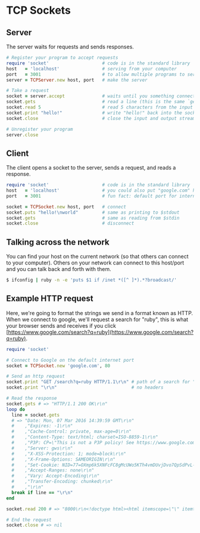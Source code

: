 TCP Sockets
===========

Server
------

The server waits for requests and sends responses.

```ruby
# Register your program to accept requests
require 'socket'                    # code is in the standard library
host   = 'localhost'                # serving from your computer
port   = 3001                       # to allow multiple programs to serve content, they each get a number, called a "port"
server = TCPServer.new host, port   # make the server

# Take a request
socket = server.accept              # waits until you something connects
socket.gets                         # read a line (this is the same `gets` method you call on `$stdin`)
socket.read 5                       # read 5 characters from the input
socket.print "hello!"               # write "hello!" back into the socket (this is the same print you call on `$stdout`)
socket.close                        # close the input and output streams

# Unregister your program
server.close
```


Client
------

The client opens a socket to the server, sends a request, and reads a response.

```ruby
require 'socket'                    # code is in the standard library
host   = 'localhost'                # you could also put "google.com" here, and then print an http request
port   = 3001                       # fun fact: default port for internet servers is 80

socket = TCPSocket.new host, port   # connect
socket.puts "hello!\nworld"         # same as printing to $stdout
socket.gets                         # same as reading from $stdin
socket.close                        # disconnect
```


Talking across the network
--------------------------

You can find your host on the current network (so that others can connect to your computer).
Others on your network can connect to this host/port and you can talk back and forth with them.

```sh
$ ifconfig | ruby -n -e 'puts $1 if /inet *([^ ]*).*?broadcast/'
```


Example HTTP request
--------------------

Here, we're going to format the strings we send in a format known as HTTP.
When we connect to google, we'll request a search for "ruby",
this is what your browser sends and receives if you click
[https://www.google.com/search?q=ruby](https://www.google.com/search?q=ruby).

```ruby
require 'socket'

# Connect to Google on the default internet port
socket = TCPSocket.new 'google.com', 80

# Send an http request
socket.print "GET /search?q=ruby HTTP/1.1\r\n" # path of a search for "ruby"
socket.print "\r\n"                            # no headers

# Read the response
socket.gets # => "HTTP/1.1 200 OK\r\n"
loop do
  line = socket.gets
  # => "Date: Mon, 07 Mar 2016 14:39:59 GMT\r\n"
  #    ,"Expires: -1\r\n"
  #    ,"Cache-Control: private, max-age=0\r\n"
  #    ,"Content-Type: text/html; charset=ISO-8859-1\r\n"
  #    ,"P3P: CP=\"This is not a P3P policy! See https://www.google.com/support/accounts/answer/151657?hl=en for more info.\"\r\n"
  #    ,"Server: gws\r\n"
  #    ,"X-XSS-Protection: 1; mode=block\r\n"
  #    ,"X-Frame-Options: SAMEORIGIN\r\n"
  #    ,"Set-Cookie: NID=77=OXmp6k5XNFcFC8gMcUWo5KTh4vmDUvjDvo7QpSdPvL-ozSfLKhU-MOSr6SrvP6IhvSltmgbvr-PJquKJtvy4e7NX6HiBMyWn-jr0IHkfem0vc-JXDGrgCqlbXFuTlk1etEjAXgYuy1BEQg; expires=Tue, 06-Sep-2016 14:39:59 GMT; path=/; domain=.google.com; HttpOnly\r\n"
  #    ,"Accept-Ranges: none\r\n"
  #    ,"Vary: Accept-Encoding\r\n"
  #    ,"Transfer-Encoding: chunked\r\n"
  #    ,"\r\n"
  break if line == "\r\n"
end

socket.read 200 # => "8000\r\n<!doctype html><html itemscope=\"\" itemtype=\"http://schema.org/SearchResultsPage\" lang=\"en\"><head><meta content=\"text/html; charset=UTF-8\" http-equiv=\"Content-Type\"><meta content=\"/images/brandin"

# End the request
socket.close # => nil
```
